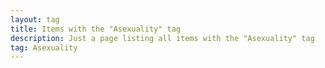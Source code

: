 ```yaml
---
layout: tag
title: Items with the "Asexuality" tag
description: Just a page listing all items with the "Asexuality" tag
tag: Asexuality
---
```


